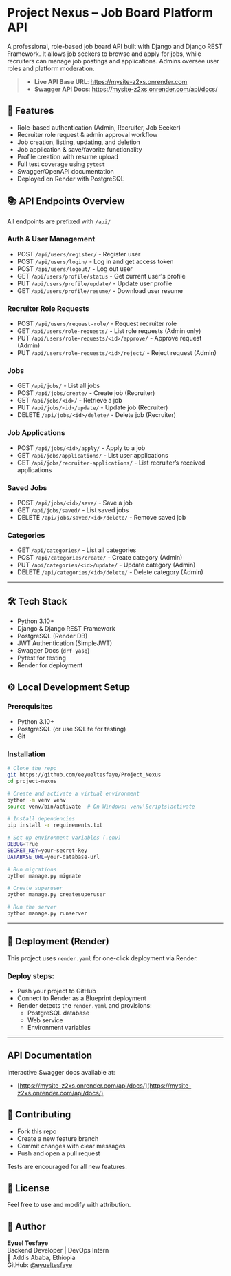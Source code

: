 # Project Nexus – Job Board Platform API

A professional, role-based job board API built with Django and Django REST Framework. It allows job seekers to browse and apply for jobs, while recruiters can manage job postings and applications. Admins oversee user roles and platform moderation.

> -  **Live API Base URL**: https://mysite-z2xs.onrender.com  
> -  **Swagger API Docs**: https://mysite-z2xs.onrender.com/api/docs/


## 🚀 Features

- Role-based authentication (Admin, Recruiter, Job Seeker)
- Recruiter role request & admin approval workflow
- Job creation, listing, updating, and deletion
- Job application & save/favorite functionality
- Profile creation with resume upload
- Full test coverage using `pytest`
- Swagger/OpenAPI documentation
- Deployed on Render with PostgreSQL


## 📚 API Endpoints Overview

All endpoints are prefixed with `/api/`

### Auth & User Management
- POST `/api/users/register/` - Register user
- POST `/api/users/login/` - Log in and get access token
- POST `/api/users/logout/` - Log out user
- GET `/api/users/profile/status` - Get current user's profile
- PUT `/api/users/profile/update/` - Update user profile
- GET `/api/users/profile/resume/` - Download user resume

### Recruiter Role Requests
- POST `/api/users/request-role/` - Request recruiter role
- GET `/api/users/role-requests/` - List role requests (Admin only)
- PUT `/api/users/role-requests/<id>/approve/` - Approve request (Admin)
- PUT `/api/users/role-requests/<id>/reject/` - Reject request (Admin)

### Jobs
- GET `/api/jobs/` - List all jobs
- POST `/api/jobs/create/` - Create job (Recruiter)
- GET `/api/jobs/<id>/` - Retrieve a job
- PUT `/api/jobs/<id>/update/` - Update job (Recruiter)
- DELETE `/api/jobs/<id>/delete/` - Delete job (Recruiter)

### Job Applications
- POST `/api/jobs/<id>/apply/` - Apply to a job
- GET `/api/jobs/applications/` - List user applications
- GET `/api/jobs/recruiter-applications/` - List recruiter’s received applications

### Saved Jobs
- POST `/api/jobs/<id>/save/` - Save a job
- GET `/api/jobs/saved/` - List saved jobs
- DELETE `/api/jobs/saved/<id>/delete/` - Remove saved job

### Categories
- GET `/api/categories/` - List all categories
- POST `/api/categories/create/` - Create category (Admin)
- PUT `/api/categories/<id>/update/` - Update category (Admin)
- DELETE `/api/categories/<id>/delete/` - Delete category (Admin)

---

## 🛠 Tech Stack

- Python 3.10+
- Django & Django REST Framework
- PostgreSQL (Render DB)
- JWT Authentication (SimpleJWT)
- Swagger Docs (`drf_yasg`)
- Pytest for testing
- Render for deployment


## ⚙️ Local Development Setup

### Prerequisites

- Python 3.10+
- PostgreSQL (or use SQLite for testing)
- Git

### Installation

```bash
# Clone the repo
git https://github.com/eeyueltesfaye/Project_Nexus
cd project-nexus

# Create and activate a virtual environment
python -m venv venv
source venv/bin/activate  # On Windows: venv\Scripts\activate

# Install dependencies
pip install -r requirements.txt

# Set up environment variables (.env)
DEBUG=True
SECRET_KEY=your-secret-key
DATABASE_URL=your-database-url

# Run migrations
python manage.py migrate

# Create superuser
python manage.py createsuperuser

# Run the server
python manage.py runserver
```

---

## 🚀 Deployment (Render)

This project uses `render.yaml` for one-click deployment via Render.

### Deploy steps:

- Push your project to GitHub
- Connect to Render as a Blueprint deployment
- Render detects the `render.yaml` and provisions:
  - PostgreSQL database
  - Web service
  - Environment variables

---

##  API Documentation

Interactive Swagger docs available at:

- [https://mysite-z2xs.onrender.com/api/docs/](https://mysite-z2xs.onrender.com/api/docs/)


## 🤝 Contributing

- Fork this repo
- Create a new feature branch
- Commit changes with clear messages
- Push and open a pull request

Tests are encouraged for all new features.


## 📄 License

Feel free to use and modify with attribution.

## 👤 Author

**Eyuel Tesfaye**  
Backend Developer | DevOps Intern  
📍 Addis Ababa, Ethiopia  
GitHub: [@eyueltesfaye](https://github.com/eeyueltesfaye)
